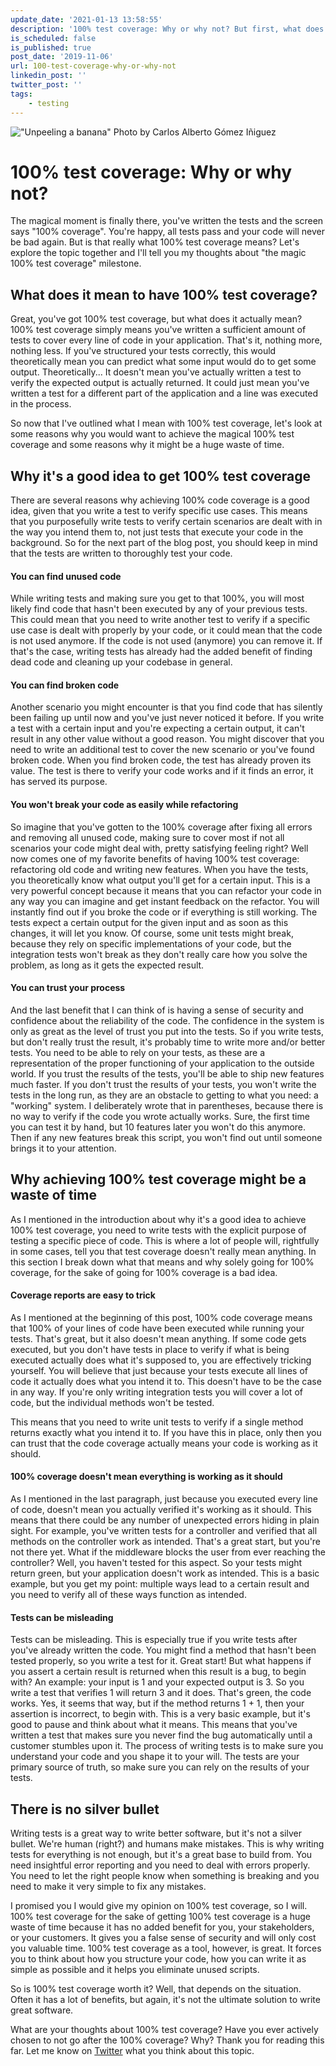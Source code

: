 ```yaml
---
update_date: '2021-01-13 13:58:55'
description: '100% test coverage: Why or why not? But first, what does 100% test coverage mean? Let''s explore the topic in this post and I''ll tell you my thoughts about it afterwards.'
is_scheduled: false
is_published: true
post_date: '2019-11-06'
url: 100-test-coverage-why-or-why-not
linkedin_post: ''
twitter_post: ''
tags:
    - testing
---
```

!["Unpeeling a banana"](/images/articles/unpeeling-a-banana.jpeg)
<span class="caption">Photo by Carlos Alberto Gómez Iñiguez</span>

# 100% test coverage: Why or why not?
The magical moment is finally there, you've written the tests and the screen says "100% coverage". You're happy, all tests pass and your code will never be bad again. But is that really what 100% test coverage means? Let's explore the topic together and I'll tell you my thoughts about "the magic 100% test coverage" milestone. 

## What does it mean to have 100% test coverage?
Great, you've got 100% test coverage, but what does it actually mean? 100% test coverage simply means you've written a sufficient amount of tests to cover every line of code in your application. That's it, nothing more, nothing less. If you've structured your tests correctly, this would theoretically mean you can predict what some input would do to get some output. Theoretically... It doesn't mean you've actually written a test to verify the expected output is actually returned. It could just mean you've written a test for a different part of the application and a line was executed in the process.

So now that I've outlined what I mean with 100% test coverage, let's look at some reasons why you would want to achieve the magical 100% test coverage and some reasons why it might be a huge waste of time.

## Why it's a good idea to get 100% test coverage
There are several reasons why achieving 100% code coverage is a good idea, given that you write a test to verify specific use cases. This means that you purposefully write tests to verify certain scenarios are dealt with in the way you intend them to, not just tests that execute your code in the background. So for the next part of the blog post, you should keep in mind that the tests are written to thoroughly test your code.

#### You can find unused code
While writing tests and making sure you get to that 100%, you will most likely find code that hasn't been executed by any of your previous tests. This could mean that you need to write another test to verify if a specific use case is dealt with properly by your code, or it could mean that the code is not used anymore. If the code is not used (anymore) you can remove it. If that's the case, writing tests has already had the added benefit of finding dead code and cleaning up your codebase in general. 

#### You can find broken code
Another scenario you might encounter is that you find code that has silently been failing up until now and you've just never noticed it before. If you write a test with a certain input and you're expecting a certain output, it can't result in any other value without a good reason. You might discover that you need to write an additional test to cover the new scenario or you've found broken code. When you find broken code, the test has already proven its value. The test is there to verify your code works and if it finds an error, it has served its purpose.

#### You won't break your code as easily while refactoring
So imagine that you've gotten to the 100% coverage after fixing all errors and removing all unused code, making sure to cover most if not all scenarios your code might deal with, pretty satisfying feeling right? Well now comes one of my favorite benefits of having 100% test coverage: refactoring old code and writing new features. When you have the tests, you theoretically know what output you'll get for a certain input. This is a very powerful concept because it means that you can refactor your code in any way you can imagine and get instant feedback on the refactor. You will instantly find out if you broke the code or if everything is still working. The tests expect a certain output for the given input and as soon as this changes, it will let you know. Of course, some unit tests might break, because they rely on specific implementations of your code, but the integration tests won't break as they don't really care how you solve the problem, as long as it gets the expected result. 

#### You can trust your process
And the last benefit that I can think of is having a sense of security and confidence about the reliability of the code. The confidence in the system is only as great as the level of trust you put into the tests. So if you write tests, but don't really trust the result, it's probably time to write more and/or better tests. You need to be able to rely on your tests, as these are a representation of the proper functioning of your application to the outside world. If you trust the results of the tests, you'll be able to ship new features much faster. If you don't trust the results of your tests, you won't write the tests in the long run, as they are an obstacle to getting to what you need: a "working" system. I deliberately wrote that in parentheses, because there is no way to verify if the code you wrote actually works. Sure, the first time you can test it by hand, but 10 features later you won't do this anymore. Then if any new features break this script, you won't find out until someone brings it to your attention.

## Why achieving 100% test coverage might be a waste of time
As I mentioned in the introduction about why it's a good idea to achieve 100% test coverage, you need to write tests with the explicit purpose of testing a specific piece of code. This is where a lot of people will, rightfully in some cases, tell you that test coverage doesn't really mean anything. In this section I break down what that means and why solely going for 100% coverage, for the sake of going for 100% coverage is a bad idea.

#### Coverage reports are easy to trick
As I mentioned at the beginning of this post, 100% code coverage means that 100% of your lines of code have been executed while running your tests. That's great, but it also doesn't mean anything. If some code gets executed, but you don't have tests in place to verify if what is being executed actually does what it's supposed to, you are effectively tricking yourself. You will believe that just because your tests execute all lines of code it actually does what you intend it to. This doesn't have to be the case in any way. If you're only writing integration tests you will cover a lot of code, but the individual methods won't be tested. 

This means that you need to write unit tests to verify if a single method returns exactly what you intend it to. If you have this in place, only then you can trust that the code coverage actually means your code is working as it should.

#### 100% coverage doesn't mean everything is working as it should
As I mentioned in the last paragraph, just because you executed every line of code, doesn't mean you actually verified it's working as it should. This means that there could be any number of unexpected errors hiding in plain sight. For example, you've written tests for a controller and verified that all methods on the controller work as intended. That's a great start, but you're not there yet. What if the middleware blocks the user from ever reaching the controller? Well, you haven't tested for this aspect. So your tests might return green, but your application doesn't work as intended. This is a basic example, but you get my point: multiple ways lead to a certain result and you need to verify all of these ways function as intended.

#### Tests can be misleading
Tests can be misleading. This is especially true if you write tests after you've already written the code. You might find a method that hasn't been tested properly, so you write a test for it. Great start! But what happens if you assert a certain result is returned when this result is a bug, to begin with? An example: your input is 1 and your expected output is 3. So you write a test that verifies 1 will return 3 and it does. That's green, the code works. Yes, it seems that way, but if the method returns 1 + 1, then your assertion is incorrect, to begin with. This is a very basic example, but it's good to pause and think about what it means. This means that you've written a test that makes sure you never find the bug automatically until a customer stumbles upon it. The process of writing tests is to make sure you understand your code and you shape it to your will. The tests are your primary source of truth, so make sure you can rely on the results of your tests.

## There is no silver bullet
Writing tests is a great way to write better software, but it's not a silver bullet. We're human (right?) and humans make mistakes. This is why writing tests for everything is not enough, but it's a great base to build from. You need insightful error reporting and you need to deal with errors properly. You need to let the right people know when something is breaking and you need to make it very simple to fix any mistakes. 

I promised you I would give my opinion on 100% test coverage, so I will. 100% test coverage for the sake of getting 100% test coverage is a huge waste of time because it has no added benefit for you, your stakeholders, or your customers. It gives you a false sense of security and will only cost you valuable time. 100% test coverage as a tool, however, is great. It forces you to think about how you structure your code, how you can write it as simple as possible and it helps you eliminate unused scripts. 

So is 100% test coverage worth it? Well, that depends on the situation. Often it has a lot of benefits, but again, it's not the ultimate solution to write great software. 

What are your thoughts about 100% test coverage? Have you ever actively chosen to not go after the 100% coverage? Why? Thank you for reading this far. Let me know on [Twitter](https://twitter.com/RJElsinga) what you think about this topic.